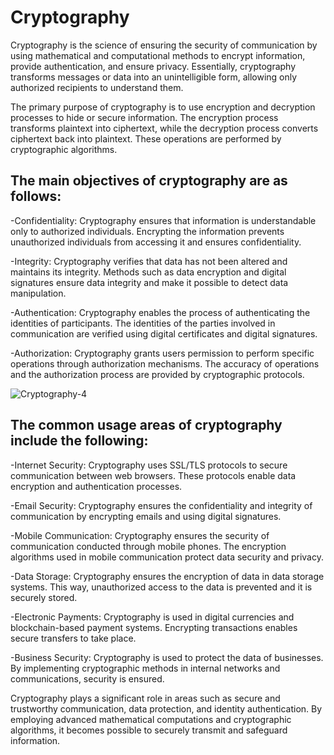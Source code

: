 # Cryptography

Cryptography is the science of ensuring the security of communication by using mathematical and computational methods to encrypt information, provide authentication, and ensure privacy. Essentially, cryptography transforms messages or data into an unintelligible form, allowing only authorized recipients to understand them.

The primary purpose of cryptography is to use encryption and decryption processes to hide or secure information. The encryption process transforms plaintext into ciphertext, while the decryption process converts ciphertext back into plaintext. These operations are performed by cryptographic algorithms.

##  The main objectives of cryptography are as follows:
  
-Confidentiality: Cryptography ensures that information is understandable only to authorized individuals. Encrypting the information prevents unauthorized individuals from accessing it and ensures confidentiality.

-Integrity: Cryptography verifies that data has not been altered and maintains its integrity. Methods such as data encryption and digital signatures ensure data integrity and make it possible to detect data manipulation.

-Authentication: Cryptography enables the process of authenticating the identities of participants. The identities of the parties involved in communication are verified using digital certificates and digital signatures.

-Authorization: Cryptography grants users permission to perform specific operations through authorization mechanisms. The accuracy of operations and the authorization process are provided by cryptographic protocols.

![Cryptography-4](https://github.com/umaysafak/Blockchain-Fundamentals/assets/83416728/e432320d-420c-4c78-93ac-92aa76770431)

##    The common usage areas of cryptography include the following:
  
-Internet Security: Cryptography uses SSL/TLS protocols to secure communication between web browsers. These protocols enable data encryption and authentication processes.

-Email Security: Cryptography ensures the confidentiality and integrity of communication by encrypting emails and using digital signatures.

-Mobile Communication: Cryptography ensures the security of communication conducted through mobile phones. The encryption algorithms used in mobile communication protect data security and privacy.

-Data Storage: Cryptography ensures the encryption of data in data storage systems. This way, unauthorized access to the data is prevented and it is securely stored.

-Electronic Payments: Cryptography is used in digital currencies and blockchain-based payment systems. Encrypting transactions enables secure transfers to take place.

-Business Security: Cryptography is used to protect the data of businesses. By implementing cryptographic methods in internal networks and communications, security is ensured.

Cryptography plays a significant role in areas such as secure and trustworthy communication, data protection, and identity authentication. By employing advanced mathematical computations and cryptographic algorithms, it becomes possible to securely transmit and safeguard information.
